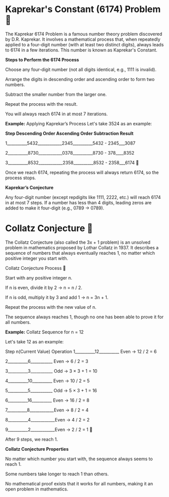 # Kaprekar's Constant (6174) Problem 🚀

The Kaprekar 6174 Problem is a famous number theory problem discovered by D.R. Kaprekar. It involves a mathematical process that, when repeatedly applied to a four-digit number (with at least two distinct digits), always leads to 6174 in a few iterations. This number is known as Kaprekar's Constant.

**Steps to Perform the 6174 Process**

Choose any four-digit number (not all digits identical, e.g., 1111 is invalid).

Arrange the digits in descending order and ascending order to form two numbers.

Subtract the smaller number from the larger one.

Repeat the process with the result.

You will always reach 6174 in at most 7 iterations.

**Example:** Applying Kaprekar’s Process
Let's take 3524 as an example:

**Step	Descending Order	Ascending Order	 Subtraction	Result**

  1__________5432____________2345__________5432 - 2345___3087

  2__________8730____________0378__________8730 - 378____8352

  3__________8532____________2358__________8532 - 2358___6174 🎉

Once we reach 6174, repeating the process will always return 6174, so the process stops.

**Kaprekar’s Conjecture**

Any four-digit number (except repdigits like 1111, 2222, etc.) will reach 6174 in at most 7 steps.
If a number has less than 4 digits, leading zeros are added to make it four-digit (e.g., 0789 → 0789).

# Collatz Conjecture 🚀

The Collatz Conjecture (also called the 3x + 1 problem) is an unsolved problem in mathematics proposed by Lothar Collatz in 1937. It describes a sequence of numbers that always eventually reaches 1, no matter which positive integer you start with.

Collatz Conjecture Process 🔢

Start with any positive integer n.

If n is even, divide it by 2 → n = n / 2.

If n is odd, multiply it by 3 and add 1 → n = 3n + 1.

Repeat the process with the new value of n.

The sequence always reaches 1, though no one has been able to prove it for all numbers.

**Example:** Collatz Sequence for n = 12

Let's take 12 as an example:

Step	n(Current Value)	 Operation
1__________12__________	Even → 12 / 2 = 6

2__________6___________	Even → 6 / 2 = 3

3__________3___________	Odd → 3 × 3 + 1 = 10

4__________10__________	Even → 10 / 2 = 5

5__________5___________	Odd → 5 × 3 + 1 = 16

6__________16__________	Even → 16 / 2 = 8

7__________8____________Even → 8 / 2 = 4

8__________4____________Even → 4 / 2 = 2

9__________2____________Even → 2 / 2 = 1 🎉

After 9 steps, we reach 1.

**Collatz Conjecture Properties**

No matter which number you start with, the sequence always seems to reach 1.

Some numbers take longer to reach 1 than others.

No mathematical proof exists that it works for all numbers, making it an open problem in mathematics.

